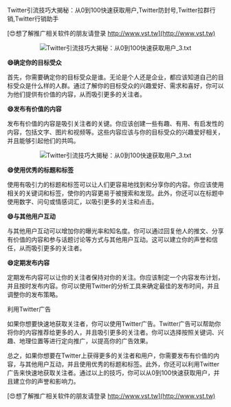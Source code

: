 Twitter引流技巧大揭秘：从0到100快速获取用户,Twitter防封号,Twitter拉群行销,Twitter行销助手

[😍想了解推广相关软件的朋友请登录 http://www.vst.tw](http://www.vst.tw)

 <center><img src="https://vst.tw/MP4/tuiguang/png/5.png" alt="Twitter引流技巧大揭秘：从0到100快速获取用户_3.txt"></center>

**😄确定你的目标受众**

首先，你需要确定你的目标受众是谁。无论是个人还是企业，都应该知道自己的目标受众是什么样的人群。通过了解你的目标受众的兴趣爱好、需求和喜好，你可以为他们提供有价值的内容，从而吸引更多的关注者。

**😄发布有价值的内容**

发布有价值的内容是吸引关注者的关键。你应该创建一些有趣、有用、有启发性的内容，包括文字、图片和视频等。这些内容应该与你的目标受众的兴趣爱好相关，并且能够引起他们的共鸣。

 <center><img src="https://vst.tw/MP4/tuiguang/png/6.png" alt="Twitter引流技巧大揭秘：从0到100快速获取用户_3.txt"></center>

**😄使用优秀的标题和标签**

使用有吸引力的标题和标签可以让人们更容易地找到和分享你的内容。你应该使用相关的关键词和标签，使你的内容更易于被搜索和发现。此外，你还可以在标题中使用数字、问句或情感词汇，以吸引更多的关注和点击。

**😄与其他用户互动**

与其他用户互动可以增加你的曝光率和知名度。你可以通过回复他人的推文、分享有价值的内容和参与话题讨论等方式与其他用户互动。这可以建立你的声誉和信任，从而吸引更多的关注者。

**😄定期发布内容**

定期发布内容可以让你的关注者保持对你的关注。你应该制定一个内容发布计划，并且按时发布内容。你可以使用Twitter的分析工具来确定最佳的发布时间，并且调整你的发布策略。

利用Twitter广告

如果你想要快速地获取关注者，你可以使用Twitter广告。Twitter广告可以帮助你将你的内容推荐给更多的人，并且吸引更多的关注者。你可以选择按照关键词、兴趣、地理位置等进行定向推广，以提高你的广告效果。

总之，如果你想要在Twitter上获得更多的关注者和用户，你需要发布有价值的内容，与其他用户互动，并且使用优秀的标题和标签。此外，你还可以利用Twitter广告来快速地获取关注者。通过以上的技巧，你可以从0到100快速获取用户，并且建立你的声誉和影响力。

[😍想了解推广相关软件的朋友请登录 http://www.vst.tw](http://www.vst.tw)



